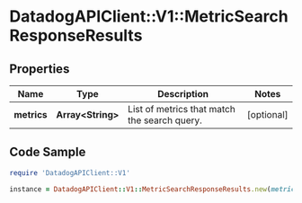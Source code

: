 # DatadogAPIClient::V1::MetricSearchResponseResults

## Properties

Name | Type | Description | Notes
------------ | ------------- | ------------- | -------------
**metrics** | **Array&lt;String&gt;** | List of metrics that match the search query. | [optional] 

## Code Sample

```ruby
require 'DatadogAPIClient::V1'

instance = DatadogAPIClient::V1::MetricSearchResponseResults.new(metrics: null)
```


